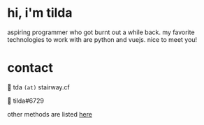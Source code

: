 # hi, i'm tilda

aspiring programmer who got burnt out a while back. my favorite technologies to work with are python and vuejs. nice to meet you!

# contact

📧 tda `(at)` stairway.cf

💬 tilda#6729

other methods are listed [here](https://squiggly.zone/contact)
